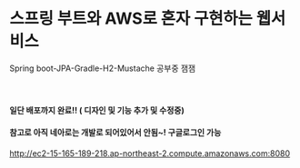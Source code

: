 # 스프링 부트와 AWS로 혼자 구현하는 웹서비스
Spring boot-JPA-Gradle-H2-Mustache 공부중 잼잼
<br><br><br>
       
       
       
       

#### 일단 배포까지 완료!! ( 디자인 및 기능 추가 및 수정중)     
#### 참고로 아직 네아로는 개발로 되어있어서 안됨~! 구글로그인 가능     
http://ec2-15-165-189-218.ap-northeast-2.compute.amazonaws.com:8080

